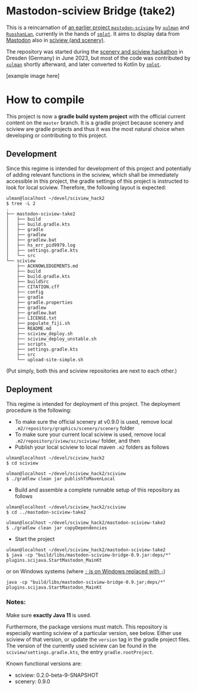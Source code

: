 # Mastodon-sciview Bridge (take2)
This is a reincarnation of [an earlier project `mastodon-sciview`](https://github.com/mastodon-sc/mastodon-sciview/) by [`xulman`](https://github.com/xulman) and [`RuoshanLan`](https://github.com/ruoshanlan),
currently in the hands of [`smlpt`](https://github.com/smlpt/).
It aims to display data from [Mastodon](https://github.com/mastodon-sc) also in [sciview (and scenery)](https://github.com/scenerygraphics/sciview).

The repository was started during the [scenery and sciview hackathon](https://imagesc.zulipchat.com/#narrow/stream/391996-Zzz.3A-.5B2023-06.5D-scenery.2Bsciview-hackathon-dresden)
in Dresden (Germany) in June 2023, but most of the code was contributed by [`xulman`](https://github.com/xulman) shortly afterward, and later converted to Kotlin by [`smlpt`](https://github.com/smlpt/).

[example image here]

# How to compile
This project is now a **gradle build system project** with the official current content on the `master` branch.
It is a gradle project because scenery and sciview are gradle projects and thus it was the most natural choice when developing or contributing to this project.

## Development
Since this regime is intended for development of this project and potentially of adding relevant functions in the sciview, which shall
be immediately accessible in this project, the gradle settings of this project is instructed to look for local sciview.
Therefore, the following layout is expected:

```shell
ulman@localhost ~/devel/sciview_hack2
$ tree -L 2
.
├── mastodon-sciview-take2
│   ├── build
│   ├── build.gradle.kts
│   ├── gradle
│   ├── gradlew
│   ├── gradlew.bat
│   ├── hs_err_pid9979.log
│   ├── settings.gradle.kts
│   └── src
└── sciview
    ├── ACKNOWLEDGEMENTS.md
    ├── build
    ├── build.gradle.kts
    ├── buildSrc
    ├── CITATION.cff
    ├── config
    ├── gradle
    ├── gradle.properties
    ├── gradlew
    ├── gradlew.bat
    ├── LICENSE.txt
    ├── populate_fiji.sh
    ├── README.md
    ├── sciview_deploy.sh
    ├── sciview_deploy_unstable.sh
    ├── scripts
    ├── settings.gradle.kts
    ├── src
    └── upload-site-simple.sh
```

(Put simply, both this and sciview repositories are next to each other.)

## Deployment

This regime is intended for deployment of this project. The deployment procedure is the following:

- To make sure the official scenery at v0.9.0 is used, remove local `.m2/repository/graphics/scenery/scenery` folder
- To make sure your current local sciview is used, remove local `.m2/repository/iview/sc/sciview/` folder, and then
- Publish your local sciview to local maven `.m2` folders as follows

```shell
ulman@localhost ~/devel/sciview_hack2
$ cd sciview

ulman@localhost ~/devel/sciview_hack2/sciview
$ ./gradlew clean jar publishToMavenLocal
```

- Build and assemble a complete runnable setup of this repository as follows

```shell
ulman@localhost ~/devel/sciview_hack2/sciview
$ cd ../mastodon-sciview-take2

ulman@localhost ~/devel/sciview_hack2/mastodon-sciview-take2
$ ./gradlew clean jar copyDependencies
```

- Start the project

```shell
ulman@localhost ~/devel/sciview_hack2/mastodon-sciview-take2
$ java -cp "build/libs/mastodon-sciview-bridge-0.9.jar:deps/*" plugins.scijava.StartMastodon_MainKt
```

or on Windows systems (where [`:` is on Windows replaced with `;`](https://www.baeldung.com/java-classpath-syntax))

```
java -cp "build/libs/mastodon-sciview-bridge-0.9.jar;deps/*" plugins.scijava.StartMastodon_MainKt
```

### Notes:

Make sure **exactly Java 11** is used.

Furthermore, the package versions must match.
This repository is especially wanting sciview of a particular version, see below.
Either use sciview of that version, or update the `version` tag in the gradle project files.
The version of the currently used sciview can be found in the `sciview/settings.gradle.kts`, the entry `gradle.rootProject`.

Known functional versions are:
- sciview: 0.2.0-beta-9-SNAPSHOT
- scenery: 0.9.0
